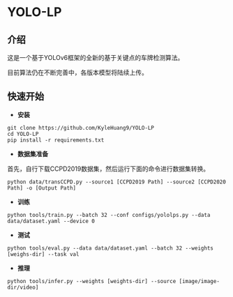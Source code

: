 # YOLO-LP

## 介绍

这是一个基于YOLOv6框架的全新的基于关键点的车牌检测算法。

目前算法仍在不断完善中，各版本模型将陆续上传。



## 快速开始

- __安装__

~~~shell
git clone https://github.com/KyleHuang9/YOLO-LP
cd YOLO-LP
pip install -r requirements.txt
~~~

- __数据集准备__

首先，自行下载CCPD2019数据集，然后运行下面的命令进行数据集转换。

~~~shell
python data/transCCPD.py --source1 [CCPD2019 Path] --source2 [CCPD2020 Path] -o [Output Path]
~~~

- __训练__

```shell
python tools/train.py --batch 32 --conf configs/yololps.py --data data/dataset.yaml --device 0 
```

- __测试__

~~~shell
python tools/eval.py --data data/dataset.yaml --batch 32 --weights [weighs-dir] --task val
~~~

- __推理__

~~~shell
python tools/infer.py --weights [weights-dir] --source [image/image-dir/video]
~~~

